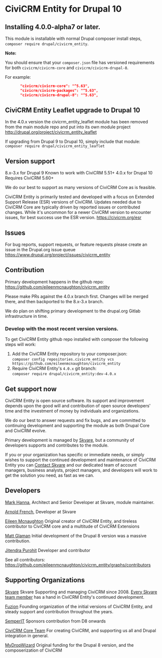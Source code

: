 # CiviCRM Entity for Drupal 10

## Installing 4.0.0-alpha7 or later.

This module is installable with normal Drupal composer install steps, `composer require drupal/civicrm_entity`.
    
**Note:**

You should ensure that your `composer.json` file has versioned requirements for both `civicrm/civicrm-core` and `civicrm/civicrm-drupal-8`.

For example:

``` json
       "civicrm/civicrm-core": "^5.63",
       "civicrm/civicrm-packages": "^5.63",
       "civicrm/civicrm-drupal-8": "^5.63",
```
## CiviCRM Entity Leaflet upgrade to Drupal 10

In the 4.0.x version the civicrm_entity_leaflet module has been removed from the main module repo and put into its own module project http://drupal.org/project/civicrm_entity_leaflet

If upgrading from Drupal 9 to Drupal 10, simply include that module:
`composer require drupal/civicrm_entity_leaflet`

## Version support

8.x-3.x for Drupal 9 Known to work with CiviCRM 5.51+
4.0.x for Drupal 10 Requires CiviCRM 5.60+

We do our best to support as many versions of CiviCRM Core as is feasible. 

CiviCRM Entity is primarily tested and developed with a focus on Extended Support Release (ESR) versions of CiviCRM. Updates needed due to CiviCRM Core are typically driven by reported issues or contributed changes. While it's uncommon for a newer CiviCRM version to encounter issues, for best success use the ESR version.
https://civicrm.org/esr

## Issues

For bug reports, support requests, or feature requests please create an issue in the Drupal.org issue queue https://www.drupal.org/project/issues/civicrm_entity


## Contribution

Primary development happens in the github repo: https://github.com/eileenmcnaughton/civicrm_entity

Please make PRs against the 4.0.x branch first. Changes will be merged there, and then backported to the 8.x-3.x branch.

We do plan on shifting primary development to the drupal.org Gitlab infrastructure in time.


### Develop with the most recent version versions.

To get CiviCRM Entity github repo installed with composer the following steps will work:
    
1. Add the CiviCRM Entity repository to your composer.json:  
    `composer config repositories.civicrm_entity vcs https://github.com/eileenmcnaughton/civicrm_entity`
2. Require CiviCRM Entity's `4.0.x` git branch:  
    `composer require drupal/civicrm_entity:dev-4.0.x`

## Get support now

CiviCRM Entity is open source software. Its support and improvement depends upon the good will and contribution of open source developers' time and the investment of money by individuals and organizations.

We do our best to answer requests and fix bugs, and are committed to continuing development and supporting the module as both Drupal Core and CiviCRM evolve.

Primary development is managed by [Skvare](https://skvare.com), but a community of developers supports and contributes to the module.

If you or your organization has specific or immediate needs, or simply wishes to support the continued development and maintenance of CiviCRM Entity you can [Contact Skvare](https://skvare.com/contact) and our dedicated team of account managers, business analysts, project managers, and developers will work to get the solution you need, as fast as we can.

## Developers

[Mark Hanna](https://www.drupal.org/u/markusa), Architect and Senior Developer at Skvare, module maintainer.

[Arnold French](https://www.drupal.org/u/dsdeiz), Developer at Skvare

[Eileen Mcnaughton](https://github.com/eileenmcnaughton) Original creator of CiviCRM Entity, and tireless contributor to CiviCRM core and a multitude of CiviCRM Extensions

[Matt Glaman](https://www.drupal.org/u/mglaman) Initial development of the Drupal 8 version was a massive contribution.

[Jitendra Purohit](https://www.drupal.org/u/jitendrapurohit) Developer and contributor

See all contributors: https://github.com/eileenmcnaughton/civicrm_entity/graphs/contributors

## Supporting Organizations

[Skvare](https://skvare.com) Skvare Supporting and managing CiviCRM since 2008. [Every Skvare team member](https://skvare.com/about) has a hand in CiviCRM Entity's continued development.

[Fuzion](https://www.drupal.org/fuzion) Founding organization of the initial versions of CiviCRM Entity, and steady support and contribution throughout the years.

[SemperIT](https://semper-it.com/) Sponsors contribution from D8 onwards

[CiviCRM Core Team](https://civicrm.org/about/core-team) For creating CiviCRM, and supporting us all and Drupal integration in general.

[MyDropWizard](https://www.drupal.org/mydropwizard) Original funding for the Drupal 8 version, and the composerization of CiviCRM
